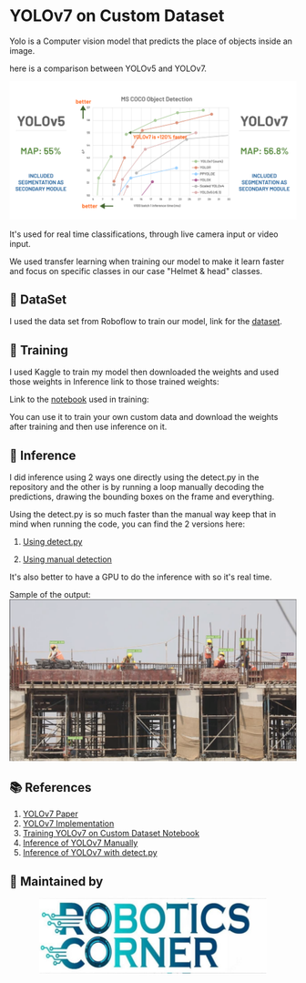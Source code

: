 # YOLOv7 on Custom Dataset
Yolo is a Computer vision model that predicts the place of objects inside an image.

here is a comparison between YOLOv5 and YOLOv7.

![alt text](image.png)

It's used for real time classifications, through live camera input or video input.

We used transfer learning when training our model to make it learn faster and focus on specific classes in our case "Helmet & head" classes.

## 📁 DataSet

I used the data set from Roboflow to train our model, link for the [dataset](https://universe.roboflow.com/joseph-nelson/hard-hat-workers/dataset/13).


## 🧠 Training

I used Kaggle to train my model then downloaded the weights and used those weights in Inference link to those trained weights:

Link to the [notebook](https://www.kaggle.com/code/roboticscorner/yolov7) used in training:


You can use it to train your own custom data and download the weights after training and then use inference on it.


## 🎯 Inference

I did inference using 2 ways one directly using the detect.py in the repository and the other is by running a loop manually decoding the predictions, drawing the bounding boxes on the frame and everything.

Using the detect.py is so much faster than the manual way keep that in mind when running the code, you can find the 2 versions here:

1) [Using detect.py](https://github.com/SalmaNasser123/Inference_Tests/blob/main/yolov7/Files_and_Notebooks/Inference_Detect.ipynb)

2) [Using manual detection](https://github.com/SalmaNasser123/Inference_Tests/blob/main/yolov7/Files_and_Notebooks/Inference_manually.py)

It's also better to have a GPU to do the inference with so it's real time.

Sample of the output:
![alt text](image-1.png)

## 📚 References
1) [YOLOv7 Paper](https://arxiv.org/abs/2207.02696)
2) [YOLOv7 Implementation](https://github.com/WongKinYiu/yolov7)
3) [Training YOLOv7 on Custom Dataset Notebook](https://colab.research.google.com/drive/1X9A8odmK4k6l26NDviiT6dd6TgR-piOa?ref=blog.roboflow.com)
4) [Inference of YOLOv7 Manually](http://edparcell.com/pgw-yolov7.html)
5) [Inference of YOLOv7 with detect.py](https://stackabuse.com/real-time-object-detection-inference-in-python-with-yolov7/)


## 👥 Maintained by
<p align="center"> <img src="Robotics_Corner_Img.png" alt="Robotics Corner" width="400"/> </p>
